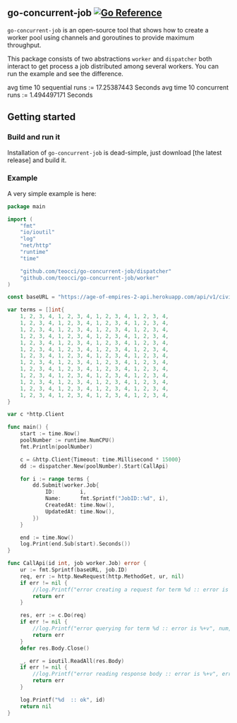 ## go-concurrent-job [![Go Reference][1]][2]
`go-concurrent-job` is an open-source tool that shows how to create a worker pool using channels and goroutines to provide maximum throughput.

This package consists of two abstractions `worker` and `dispatcher` both interact to get process a job distributed among several workers. You can run the example and see the difference.

avg time 10 sequential runs := 17.25387443 Seconds
avg time 10 concurrent runs := 1.494497171 Seconds

## Getting started
### Build and run it
Installation of `go-concurrent-job` is dead-simple, just download [the latest release] and build it.

### Example
A very simple example is here:

```go
package main

import (
	"fmt"
	"io/ioutil"
	"log"
	"net/http"
	"runtime"
	"time"

	"github.com/teocci/go-concurrent-job/dispatcher"
	"github.com/teocci/go-concurrent-job/worker"
)

const baseURL = "https://age-of-empires-2-api.herokuapp.com/api/v1/civilization/%d"

var terms = []int{
	1, 2, 3, 4, 1, 2, 3, 4, 1, 2, 3, 4, 1, 2, 3, 4,
	1, 2, 3, 4, 1, 2, 3, 4, 1, 2, 3, 4, 1, 2, 3, 4,
	1, 2, 3, 4, 1, 2, 3, 4, 1, 2, 3, 4, 1, 2, 3, 4,
	1, 2, 3, 4, 1, 2, 3, 4, 1, 2, 3, 4, 1, 2, 3, 4,
	1, 2, 3, 4, 1, 2, 3, 4, 1, 2, 3, 4, 1, 2, 3, 4,
	1, 2, 3, 4, 1, 2, 3, 4, 1, 2, 3, 4, 1, 2, 3, 4,
	1, 2, 3, 4, 1, 2, 3, 4, 1, 2, 3, 4, 1, 2, 3, 4,
	1, 2, 3, 4, 1, 2, 3, 4, 1, 2, 3, 4, 1, 2, 3, 4,
	1, 2, 3, 4, 1, 2, 3, 4, 1, 2, 3, 4, 1, 2, 3, 4,
	1, 2, 3, 4, 1, 2, 3, 4, 1, 2, 3, 4, 1, 2, 3, 4,
	1, 2, 3, 4, 1, 2, 3, 4, 1, 2, 3, 4, 1, 2, 3, 4,
	1, 2, 3, 4, 1, 2, 3, 4, 1, 2, 3, 4, 1, 2, 3, 4,
	1, 2, 3, 4, 1, 2, 3, 4, 1, 2, 3, 4, 1, 2, 3, 4,
}

var c *http.Client

func main() {
	start := time.Now()
	poolNumber := runtime.NumCPU()
	fmt.Println(poolNumber)

	c = &http.Client{Timeout: time.Millisecond * 15000}
	dd := dispatcher.New(poolNumber).Start(CallApi)

	for i := range terms {
		dd.Submit(worker.Job{
			ID:        i,
			Name:      fmt.Sprintf("JobID::%d", i),
			CreatedAt: time.Now(),
			UpdatedAt: time.Now(),
		})
	}

	end := time.Now()
	log.Print(end.Sub(start).Seconds())
}

func CallApi(id int, job worker.Job) error {
	ur := fmt.Sprintf(baseURL, job.ID)
	req, err := http.NewRequest(http.MethodGet, ur, nil)
	if err != nil {
		//log.Printf("error creating a request for term %d :: error is %+v", num, err)
		return err
	}

	res, err := c.Do(req)
	if err != nil {
		//log.Printf("error querying for term %d :: error is %+v", num, err)
		return err
	}
	defer res.Body.Close()

	_, err = ioutil.ReadAll(res.Body)
	if err != nil {
		//log.Printf("error reading response body :: error is %+v", err)
		return err
	}

	log.Printf("%d  :: ok", id)
	return nil
}
```

[1]: https://pkg.go.dev/badge/github.com/teocci/go-concurrent-job.svg
[2]: https://pkg.go.dev/github.com/teocci/go-concurrent-job
[3]: https://github.com/teocci/go-concurrent-job/releases/tag/v1.0.0